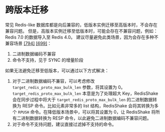 # 跨版本迁移

常见 Redis-like 数据库都是向后兼容的，低版本实例迁移至高版本时，不会存在兼容问题。
但是，高版本实例迁移至低版本时，可能会存在不兼容问题，例如：Redis 7.0 的数据导入至 Redis 4.0。
建议尽量避免此类场景，因为会存在多种不兼容场景 [[794]](https://github.com/tair-opensource/RedisShake/issues/794) [[699]](https://github.com/tair-opensource/RedisShake/issues/699)：
1. 二进制数据编码不兼容
2. 命令不支持，见于 SYNC 的增量阶段


如果无法避免迁移至低版本，可以通过以下方式解决：
1. 对于二进制数据编码不兼容，可以考虑修改 `target_redis_proto_max_bulk_len` 参数，将其设置为 0。
`target_redis_proto_max_bulk_len` 本意是为了处理超大 Key，RedisShake 会在同步过程中将大于 `target_redis_proto_max_bulk_len` 的二进制数据转换为 RESP 命令。比如元素非常多的 list 结构，RedisShake 会将其转换为多个 `RPUSH` 命令。在降低版本场景中，可以将其设置为 0，让 RedisShake 将所有二进制数据转换为 RESP 命令，以此避免二进制数据编码不兼容问题。
2. 对于命令不支持问题，建议直接过滤掉不支持的命令。
